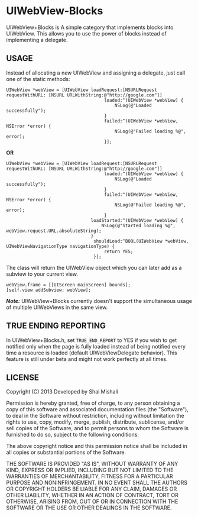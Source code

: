 UIWebView-Blocks
================

UIWebView+Blocks is A simple category that implements blocks into UIWebView.
This allows you to use the power of blocks instead of implementing a delegate.

USAGE
------

Instead of allocating a new UIWebView and assigning a delegate, just call one of the static methods:

    UIWebView *webView = [UIWebView loadRequest:[NSURLRequest requestWithURL: [NSURL URLWithString:@"http://google.com"]]
                                         loaded:^(UIWebView *webView) {
                                             NSLog(@"Loaded successfully");
                                         }
                                         failed:^(UIWebView *webView, NSError *error) {
                                             NSLog(@"Failed loading %@", error);
                                         }];

**OR**

	UIWebView *webView = [UIWebView loadRequest:[NSURLRequest requestWithURL: [NSURL URLWithString:@"http://google.com"]]
                                         loaded:^(UIWebView *webView) {
                                             NSLog(@"Loaded successfully");
                                         }
                                         failed:^(UIWebView *webView, NSError *error) {
                                             NSLog(@"Failed loading %@", error);
                                         }
                                    loadStarted:^(UIWebView *webView) {
                                        NSLog(@"Started loading %@", webView.request.URL.absoluteString);
                                    }
                                     shouldLoad:^BOOL(UIWebView *webView, UIWebViewNavigationType navigationType) {
                                         return YES;
                                     }];
                                 
The class will return the UIWebView object which you can later add as a subview to your current view.

	webView.frame = [[UIScreen mainScreen] bounds];
    [self.view addSubview: webView];
    
***Note:*** UIWebView+Blocks currently doesn't support the simultaneous usage of multiple UIWebViews in the same view.
    
TRUE ENDING REPORTING
---------------------

In UIWebView+Blocks.h, set `TRUE_END_REPORT` to YES if you wish to get notified only when the page is fully loaded instead of being notified every time a resource is loaded (default UIWebViewDelegate behavior).
This feature is still under beta and might not work perfectly at all times.

LICENSE
-------------------

Copyright (C) 2013 Developed by Shai Mishali

Permission is hereby granted, free of charge, to any person obtaining a copy
of this software and associated documentation files (the "Software"), to deal
in the Software without restriction, including without limitation the rights
to use, copy, modify, merge, publish, distribute, sublicense, and/or sell
copies of the Software, and to permit persons to whom the Software is
furnished to do so, subject to the following conditions:

The above copyright notice and this permission notice shall be included in
all copies or substantial portions of the Software.

THE SOFTWARE IS PROVIDED "AS IS", WITHOUT WARRANTY OF ANY KIND, EXPRESS OR
IMPLIED, INCLUDING BUT NOT LIMITED TO THE WARRANTIES OF MERCHANTABILITY,
FITNESS FOR A PARTICULAR PURPOSE AND NONINFRINGEMENT. IN NO EVENT SHALL THE
AUTHORS OR COPYRIGHT HOLDERS BE LIABLE FOR ANY CLAIM, DAMAGES OR OTHER
LIABILITY, WHETHER IN AN ACTION OF CONTRACT, TORT OR OTHERWISE, ARISING FROM,
OUT OF OR IN CONNECTION WITH THE SOFTWARE OR THE USE OR OTHER DEALINGS IN
THE SOFTWARE.